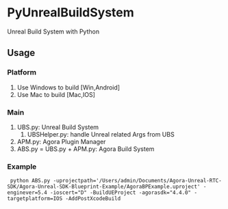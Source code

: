 # PyUnrealBuildSystem
Unreal Build System with Python

## Usage

### Platform
1. Use Windows to build [Win,Android]
2. Use Mac to build [Mac,IOS]


### Main
1. UBS.py: Unreal Build System
   1. UBSHelper.py: handle Unreal related Args from UBS
2. APM.py: Agora Plugin Manager
3. ABS.py = UBS.py + APM.py: Agora Build System



### Example
```
 python ABS.py -uprojectpath='/Users/admin/Documents/Agora-Unreal-RTC-SDK/Agora-Unreal-SDK-Blueprint-Example/AgoraBPExample.uproject' -enginever=5.4 -ioscert="D" -BuildUEProject -agorasdk="4.4.0" -targetplatform=IOS -AddPostXcodeBuild
```
